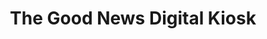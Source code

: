 ---
pid: llp508
title: The Good News Digital Kiosk
location_transcription: Across From City Hall - Entrance to Suburban Station
coordinates: "[-75.166294510695, 39.953281764815]"
zipcode: '19070'
gen_neighborhood: 
neighborhood: 
outside_phl: 'Morton PA '
age: '65'
age_range: 60-69
instagram: 
image_file_name: llp_508.jpg
proposal_transcription: |-
  '- A large Digital Kiosk that projects positive news quotes, news and pictures would change frequently (weekly).
  - Could be a collaborative project with local news outlets and community organizations, Art Schools.


  [Good News]
topic: Education,Pop Culture
topic_summary: 0, 0, 0
type: Infrastructure,Interactive,Space
keywords_other: kiosk, news, good news
credit: Christine Gradel
image_labels: 
twitter: 
facebook: 
permalink: "/monuments/llp508/"
layout: item-page
---